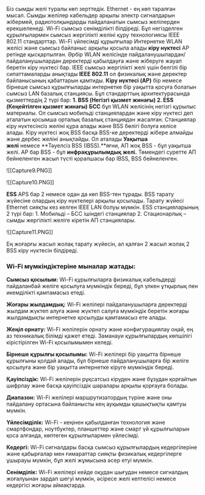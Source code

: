 Біз сымды желі туралы көп зерттедік. Ethernet - ең көп таралған мысал. Сымды желілер кабельдер арқылы электр сигналдарын жібермей, радиотолқындарды пайдаланатын сымсыз желілерден ерекшеленеді. Wi-Fi сымсыз сенімділікті білдіреді. Бұл негізделген құрылғылармен сымсыз жергілікті желіні құру технологиясы IEEE 802.11 стандарттар. Wi-Fi үйлесімді құрылғылар Интернетке WLAN желісі және сымсыз байланыс арқылы қосыла алады **кіру нүктесі** AP ретінде қысқартылған. Әрбір WLAN желісінде пайдаланушылардан/пайдаланушылардан деректерді қабылдауға және жіберуге жауап беретін кіру нүктесі бар. IEEE сымсыз жергілікті желі үшін белгілі бір сипаттамаларды анықтады **IEEE 802.11** ол физикалық және деректер байланысының қабаттарын қамтиды. **Кіру нүктесі (AP)** бір немесе бірнеше сымсыз құрылғыларды интернетке бір уақытта қосуға болатын сымсыз LAN базалық станциясы. Бұл стандарттың архитектурасында қызметтердің 2 түрі бар: **1. BSS (Негізгі қызмет жинағы) 2. ESS (Кеңейтілген қызмет жинағы)** **БСС** бұл WLAN желісінің негізгі құрылыс материалы. Ол сымсыз мобильді станциялардан және кіру нүктесі деп аталатын қосымша орталық базалық станциядан жасалған. Станциялар кіру нүктесінсіз желіні құра алады және BSS бөлігі болуға келісе алады. Кіру нүктесі жоқ BSS басқа BSS-ке деректерді жібере алмайды және дербес желіні анықтайды. Ол аталады **Уақытша желі** немесе **Тәуелсіз BSS (IBSS).**яғни, АП жоқ BSS - бұл уақытша желі. AP бар BSS - бұл **инфрақұрылымдық желі.** Төмендегі суретте АП бейнеленген жасыл түсті қорапшасы бар IBSS, BSS бейнеленген.

![[Capture9.PNG]]

![[Capture10.PNG]]

**ESS** APS бар 2 немесе одан да көп BSS-тен тұрады. BSS тарату жүйесіне олардың кіру нүктелері арқылы қосылады. Тарату жүйесі Ethernet сияқты кез келген IEEE LAN болуы мүмкін. ESS станцияларының 2 түрі бар: 1. Мобильді – БСС ішіндегі станциялар 2. Стационарлық – сымды жергілікті желіге кіретін АП станциялары.

![[Capture11.PNG]]

Ең жоғарғы жасыл жолақ тарату жүйесін, ал қалған 2 жасыл жолақ 2 BSS кіру нүктесін білдіреді.

### Wi-Fi мүмкіндіктеріне мыналар жатады:

**Сымсыз қосылым:** Wi-Fi құрылғыларға физикалық кабельдерді пайдаланбай желіге қосылуға мүмкіндік береді, бұл үлкен ұтқырлық пен икемділікті қамтамасыз етеді.

**Жоғары жылдамдық:** Wi-Fi желілері пайдаланушыларға деректерді жылдам жүктеп алуға және жүктеп салуға мүмкіндік беретін жоғары жылдамдықты интернетке қосылуды қамтамасыз ете алады.

**Жеңіл орнату:** Wi-Fi желілерін орнату және конфигурациялау оңай, ең аз техникалық білімді қажет етеді. Заманауи құрылғылардың көпшілігі кірістірілген Wi-Fi қосылымымен келеді.

**Бірнеше құрылғы қосылымы:** Wi-Fi желілері бір уақытта бірнеше құрылғыны қолдай алады, бұл бірнеше пайдаланушыларға бір желіге қосылуға және бір уақытта интернетке кіруге мүмкіндік береді.

**Қауіпсіздік:** Wi-Fi желілерін рұқсатсыз кіруден және бұзудан қорғайтын шифрлау және басқа қауіпсіздік шаралары арқылы қорғауға болады.

**Диапазон:** Wi-Fi желілері маршрутизатордың түріне және оны пайдалану ортасына байланысты кең ауқымды қашықтықты қамтуы мүмкін.

**Үйлесімділік:** Wi-Fi - кеңінен қабылданған технология және смартфондар, ноутбуктер, планшеттер және смарт үй құрылғыларын қоса алғанда, көптеген құрылғылармен үйлесімді.

**Кедергі:** Wi-Fi сигналдары басқа сымсыз құрылғылардың кедергілеріне және қабырғалар мен ғимараттар сияқты физикалық кедергілерге ұшырауы мүмкін, бұл желі жұмысына әсер етуі мүмкін.

**Сенімділік:** Wi-Fi желілері кейде оқудан шығудан немесе сигналдың жоғалуынан зардап шегуі мүмкін, әсіресе желі кептелісі немесе кедергісі жоғары аймақтарда.
